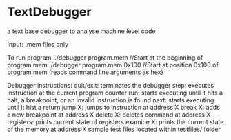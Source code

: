 # TextDebugger

a text base debugger to analyse machine level code

Input: .mem files only    

To run program:
    ./debugger program.mem        //Start at the beginning of program.mem
    ./debugger program.mem 0x100  //Start at position 0x100 of program.mem
(reads command line arguments as hex)

Debugger instructions:
    quit/exit: terminates the debugger
    step: executes instruction at the current program counter
    run: starts executing until it hits a halt, a breakpoint, or an invalid instruction is found
    next: starts executing until it hist a return
    jump X: jumps to instruction at address X
    break X: adds a new breakpoint at address X
    delete X: deletes command at address X
    registers: prints current state of registers
    examine X: prints the current state of the memory at address X
sample test files located within testfiles/ folder
